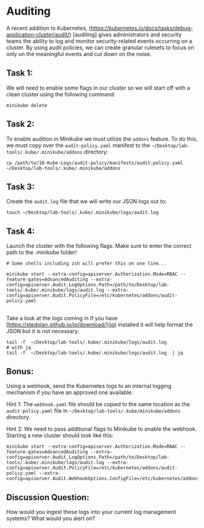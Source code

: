 # Auditing
A recent addition to Kubernetes, (https://kubernetes.io/docs/tasks/debug-application-cluster/audit/)
[auditing] gives administrators and security teams the ability to log and monitor security-related events occurring on a cluster. By using audit policies, we can create granular rulesets to focus on only on the meaningful events and cut down on the noise. 

## Task 1:
We will need to enable some flags in our cluster so we will start off with a clean cluster using the following command:
```
minikube delete
```

## Task 2:
To enable audition in Minikube we must utilize the `addons` feature. To do this, we must copy over the `audit-policy.yaml` manifest to the `~/Desktop/lab-tools/.kube/.minikube/addons` directory:
```
cp /path/to/10-Kube-Logs/audit-policy/manifests/audit-policy.yaml ~/Desktop/lab-tools/.kube/.minikube/addons
```

## Task 3: 
Create the `audit.log` file that we will write our JSON logs out to:
```
touch ~/Desktop/lab-tools/.kube/.minikube/logs/audit.log
```

## Task 4: 
Launch the cluster with the following flags. Make sure to enter the correct path to the .minikube folder!
```
# Some shells including zsh will prefer this on one line...

minikube start --extra-config=apiserver.Authorization.Mode=RBAC --feature-gates=AdvancedAuditing --extra-config=apiserver.Audit.LogOptions.Path=/path/to/Desktop/lab-tools/.kube/.minikube/logs/audit.log --extra-config=apiserver.Audit.PolicyFile=/etc/kubernetes/addons/audit-policy.yaml
```

## 
Take a look at the logs coming in If you have [https://stedolan.github.io/jq/download/](jq) installed it will help format the JSON but it is not necessary. 
```
tail -f  ~/Desktop/lab-tools/.kube/.minikube/logs/audit.log 
# with jq 
tail -f  ~/Desktop/lab-tools/.kube/.minikube/logs/audit.log  | jq 
```

## Bonus: 
Using a webhook, send the Kubernetes logs to an internal logging mechanism if you have an approved one available. 

Hint 1: The `webhook.yaml` file should be copied to the same location as the `audit-policy.yaml` file in `~/Desktop/lab-tools/.kube/minikube/addons` directory.

Hint 2: We need to pass additional flags to Minikube to enable the webhook. Starting a new cluster should look like this:
```
minikube start --extra-config=apiserver.Authorization.Mode=RBAC --feature-gates=AdvancedAuditing --extra-config=apiserver.Audit.LogOptions.Path=/path/to/Desktop/lab-tools/.kube/.minikube/logs/audit.log --extra-config=apiserver.Audit.PolicyFile=/etc/kubernetes/addons/audit-policy.yaml --extra-config=apiserver.Audit.WebhookOptions.ConfigFile=/etc/kubernetes/addons/webhook.yaml 
```

## Discussion Question: 
How would you ingest these logs into your current log management systems? What would you alert on?
